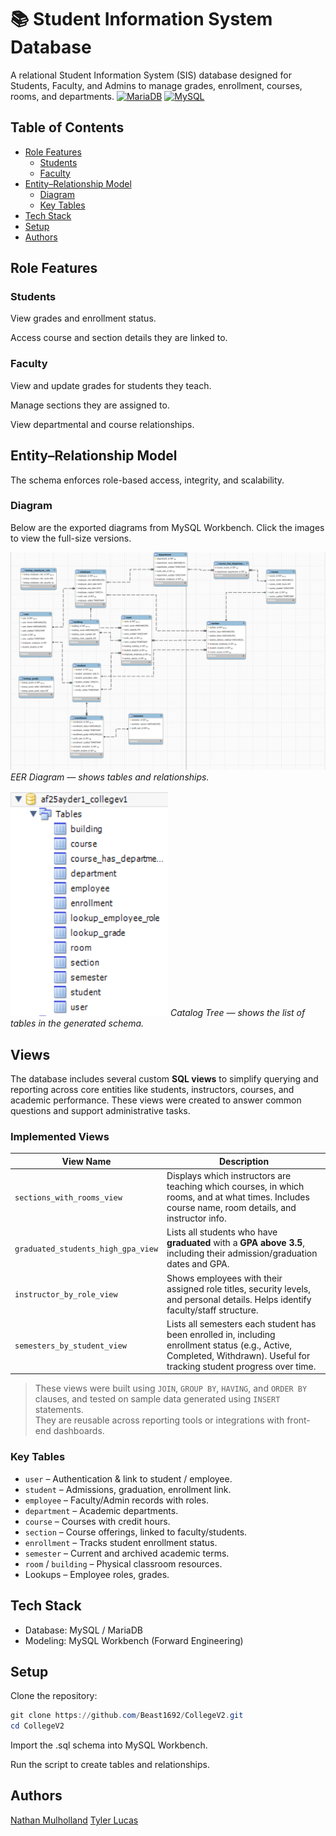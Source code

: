 # 📚 Student Information System Database

A relational Student Information System (SIS) database designed for Students, Faculty, and Admins to manage grades, enrollment, courses, rooms, and departments.
[![MariaDB](https://img.shields.io/badge/MariaDB-003545?logo=mariadb&logoColor=white)](#)
[![MySQL](https://img.shields.io/badge/MySQL-4479A1?logo=mysql&logoColor=fff)](#)

## Table of Contents

- [Role Features](#role-features)
  - [Students](#students)
  - [Faculty](#faculty)
- [Entity–Relationship Model](#entity–relationship-model)
  - [Diagram](#diagram)
  - [Key Tables](#key-tables)
- [Tech Stack](#tech-stack)
- [Setup](#setup)
- [Authors](#authors)

## Role Features

### Students

View grades and enrollment status.

Access course and section details they are linked to.

### Faculty

View and update grades for students they teach.

Manage sections they are assigned to.

View departmental and course relationships.

## Entity–Relationship Model

The schema enforces role-based access, integrity, and scalability.

### Diagram

Below are the exported diagrams from MySQL Workbench. Click the images to view the full-size versions.

[![EER Diagram](assets/EER_Diagram.png)](assets/EER_Diagram.png)
*EER Diagram — shows tables and relationships.*

[![Catalog Tree](assets/Catalog_Tree.png)](assets/Catalog_Tree.png)
*Catalog Tree — shows the list of tables in the generated schema.*

##  Views

The database includes several custom **SQL views** to simplify querying and reporting across core entities like students, instructors, courses, and academic performance. These views were created to answer common questions and support administrative tasks.

###  Implemented Views

| View Name                        | Description                                                                 |
|----------------------------------|-----------------------------------------------------------------------------|
| `sections_with_rooms_view`      | Displays which instructors are teaching which courses, in which rooms, and at what times. Includes course name, room details, and instructor info. |
| `graduated_students_high_gpa_view` | Lists all students who have **graduated** with a **GPA above 3.5**, including their admission/graduation dates and GPA. |
| `instructor_by_role_view`       | Shows employees with their assigned role titles, security levels, and personal details. Helps identify faculty/staff structure. |
| `semesters_by_student_view`     | Lists all semesters each student has been enrolled in, including enrollment status (e.g., Active, Completed, Withdrawn). Useful for tracking student progress over time. |

> These views were built using `JOIN`, `GROUP BY`, `HAVING`, and `ORDER BY` clauses, and tested on sample data generated using `INSERT` statements.  
> They are reusable across reporting tools or integrations with front-end dashboards.



### Key Tables

- `user` – Authentication & link to student / employee.
- `student` – Admissions, graduation, enrollment link.
- `employee` – Faculty/Admin records with roles.
- `department` – Academic departments.
- `course` – Courses with credit hours.
- `section` – Course offerings, linked to faculty/students.
- `enrollment` – Tracks student enrollment status.
- `semester` – Current and archived academic terms.
- `room` / `building` – Physical classroom resources.
- Lookups – Employee roles, grades.

## Tech Stack

- Database: MySQL / MariaDB
- Modeling: MySQL Workbench (Forward Engineering)

## Setup

Clone the repository:

```powershell
git clone https://github.com/Beast1692/CollegeV2.git
cd CollegeV2
```

Import the .sql schema into MySQL Workbench.

Run the script to create tables and relationships.

## Authors

[Nathan Mulholland](https://github.com/Beast1692)
[Tyler Lucas](https://github.com/TylerLucas1)
